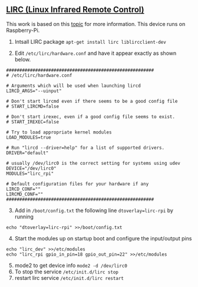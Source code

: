 ## [LIRC (Linux Infrared Remote Control)](https://www.lirc.org/)

This work is based on this [topic](https://www.instructables.com/Install-and-Configure-Linux-Infrared-Remote-Contro/) for more information.
This device runs on Raspberry-Pi.

1. Intsall LIRC package
`apt-get install lirc liblircclient-dev`

2. Edit `/etc/lirc/hardware.conf` and have it appear exactly as shown below.
```
########################################################
# /etc/lirc/hardware.conf

# Arguments which will be used when launching lircd
LIRCD_ARGS="--uinput"

# Don't start lircmd even if there seems to be a good config file
# START_LIRCMD=false

# Don't start irexec, even if a good config file seems to exist.
# START_IREXEC=false

# Try to load appropriate kernel modules
LOAD_MODULES=true

# Run "lircd --driver=help" for a list of supported drivers.
DRIVER="default"

# usually /dev/lirc0 is the correct setting for systems using udev
DEVICE="/dev/lirc0"
MODULES="lirc_rpi"

# Default configuration files for your hardware if any
LIRCD_CONF=""
LIRCMD_CONF=""
########################################################
```
3. Add in `/boot/config.txt` the following line `dtoverlay=lirc-rpi` by running
```
echo "dtoverlay=lirc-rpi" >>/boot/config.txt
```
4. Start the modules up on startup boot and configure the input/output pins
```
echo "lirc_dev" >>/etc/modules
echo "lirc_rpi gpio_in_pin=18 gpio_out_pin=22" >>/etc/modules
```
5. mode2 to get device info `mode2 -d /dev/lirc0`
6. To stop the service `/etc/init.d/lirc stop`
7. restart lirc service `/etc/init.d/lirc restart`